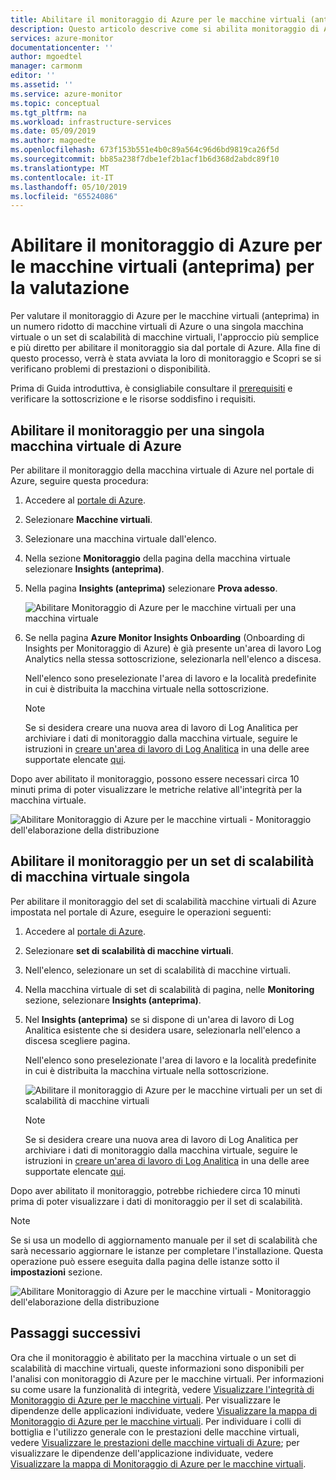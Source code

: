 ```yaml
---
title: Abilitare il monitoraggio di Azure per le macchine virtuali (anteprima) per la valutazione | Microsoft Docs
description: Questo articolo descrive come si abilita monitoraggio di Azure per le macchine virtuali per una singola macchina virtuale di Azure o per finalità di valutazione del set di scalabilità di macchine virtuali.
services: azure-monitor
documentationcenter: ''
author: mgoedtel
manager: carmonm
editor: ''
ms.assetid: ''
ms.service: azure-monitor
ms.topic: conceptual
ms.tgt_pltfrm: na
ms.workload: infrastructure-services
ms.date: 05/09/2019
ms.author: magoedte
ms.openlocfilehash: 673f153b551e4b0c89a564c96d6bd9819ca26f5d
ms.sourcegitcommit: bb85a238f7dbe1ef2b1acf1b6d368d2abdc89f10
ms.translationtype: MT
ms.contentlocale: it-IT
ms.lasthandoff: 05/10/2019
ms.locfileid: "65524086"
---
```

# <a name="enable-azure-monitor-for-vms-preview-for-evaluation"></a>Abilitare il monitoraggio di Azure per le macchine virtuali (anteprima) per la valutazione

Per valutare il monitoraggio di Azure per le macchine virtuali (anteprima) in un numero ridotto di macchine virtuali di Azure o una singola macchina virtuale o un set di scalabilità di macchine virtuali, l'approccio più semplice e più diretto per abilitare il monitoraggio sia dal portale di Azure. Alla fine di questo processo, verrà è stata avviata la loro di monitoraggio e Scopri se si verificano problemi di prestazioni o disponibilità. 

Prima di Guida introduttiva, è consigliabile consultare il [prerequisiti](vminsights-enable-overview.md) e verificare la sottoscrizione e le risorse soddisfino i requisiti.  

## <a name="enable-monitoring-for-a-single-azure-vm"></a>Abilitare il monitoraggio per una singola macchina virtuale di Azure
Per abilitare il monitoraggio della macchina virtuale di Azure nel portale di Azure, seguire questa procedura:

1. Accedere al [portale di Azure](https://portal.azure.com).

1. Selezionare **Macchine virtuali**.

1. Selezionare una macchina virtuale dall'elenco.

1. Nella sezione **Monitoraggio** della pagina della macchina virtuale selezionare **Insights (anteprima)**.

1. Nella pagina **Insights (anteprima)** selezionare **Prova adesso**.

    ![Abilitare Monitoraggio di Azure per le macchine virtuali per una macchina virtuale](./media/vminsights-enable-single-vm/enable-vminsights-vm-portal-01.png)

1. Se nella pagina **Azure Monitor Insights Onboarding** (Onboarding di Insights per Monitoraggio di Azure) è già presente un'area di lavoro Log Analytics nella stessa sottoscrizione, selezionarla nell'elenco a discesa.  

    Nell'elenco sono preselezionate l'area di lavoro e la località predefinite in cui è distribuita la macchina virtuale nella sottoscrizione. 

    >[!NOTE]
    >Se si desidera creare una nuova area di lavoro di Log Analitica per archiviare i dati di monitoraggio dalla macchina virtuale, seguire le istruzioni in [creare un'area di lavoro di Log Analitica](../../azure-monitor/learn/quick-create-workspace.md) in una delle aree supportate elencate [qui](vminsights-enable-overview.md#log-analytics).

Dopo aver abilitato il monitoraggio, possono essere necessari circa 10 minuti prima di poter visualizzare le metriche relative all'integrità per la macchina virtuale.

![Abilitare Monitoraggio di Azure per le macchine virtuali - Monitoraggio dell'elaborazione della distribuzione](./media/vminsights-enable-single-vm/onboard-vminsights-vm-portal-status.png)

## <a name="enable-monitoring-for-a-single-virtual-machine-scale-set"></a>Abilitare il monitoraggio per un set di scalabilità di macchina virtuale singola

Per abilitare il monitoraggio del set di scalabilità macchine virtuali di Azure impostata nel portale di Azure, eseguire le operazioni seguenti:

1. Accedere al [portale di Azure](https://portal.azure.com).

2. Selezionare **set di scalabilità di macchine virtuali**.

3. Nell'elenco, selezionare un set di scalabilità di macchine virtuali.

4. Nella macchina virtuale di set di scalabilità di pagina, nelle **Monitoring** sezione, selezionare **Insights (anteprima)**.

5. Nel **Insights (anteprima)** se si dispone di un'area di lavoro di Log Analitica esistente che si desidera usare, selezionarla nell'elenco a discesa scegliere pagina.

    Nell'elenco sono preselezionate l'area di lavoro e la località predefinite in cui è distribuita la macchina virtuale nella sottoscrizione. 

    ![Abilitare il monitoraggio di Azure per le macchine virtuali per un set di scalabilità di macchine virtuali](./media/vminsights-enable-single-vm/enable-vminsights-vmss-portal-01.png)

    >[!NOTE]
    >Se si desidera creare una nuova area di lavoro di Log Analitica per archiviare i dati di monitoraggio dalla macchina virtuale, seguire le istruzioni in [creare un'area di lavoro di Log Analitica](../learn/quick-create-workspace.md) in una delle aree supportate elencate [qui](vminsights-enable-overview.md#log-analytics).

Dopo aver abilitato il monitoraggio, potrebbe richiedere circa 10 minuti prima di poter visualizzare i dati di monitoraggio per il set di scalabilità.

>[!NOTE]
>Se si usa un modello di aggiornamento manuale per il set di scalabilità che sarà necessario aggiornare le istanze per completare l'installazione.  Questa operazione può essere eseguita dalla pagina delle istanze sotto il **impostazioni** sezione.

![Abilitare Monitoraggio di Azure per le macchine virtuali - Monitoraggio dell'elaborazione della distribuzione](./media/vminsights-enable-single-vm/onboard-vminsights-vmss-portal-status-01.png)

## <a name="next-steps"></a>Passaggi successivi

Ora che il monitoraggio è abilitato per la macchina virtuale o un set di scalabilità di macchine virtuali, queste informazioni sono disponibili per l'analisi con monitoraggio di Azure per le macchine virtuali. Per informazioni su come usare la funzionalità di integrità, vedere [Visualizzare l'integrità di Monitoraggio di Azure per le macchine virtuali](vminsights-health.md). Per visualizzare le dipendenze delle applicazioni individuate, vedere [Visualizzare la mappa di Monitoraggio di Azure per le macchine virtuali](vminsights-maps.md). Per individuare i colli di bottiglia e l'utilizzo generale con le prestazioni delle macchine virtuali, vedere [Visualizzare le prestazioni delle macchine virtuali di Azure](vminsights-performance.md); per visualizzare le dipendenze dell'applicazione individuate, vedere [Visualizzare la mappa di Monitoraggio di Azure per le macchine virtuali](vminsights-maps.md).